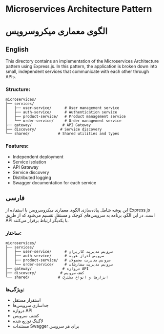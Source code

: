 # Microservices Architecture Pattern
# الگوی معماری میکروسرویس

## English
This directory contains an implementation of the Microservices Architecture pattern using Express.js. In this pattern, the application is broken down into small, independent services that communicate with each other through APIs.

### Structure:
```
microservices/
├── services/
│   ├── user-service/      # User management service
│   ├── auth-service/      # Authentication service
│   ├── product-service/   # Product management service
│   └── order-service/     # Order management service
├── gateway/              # API Gateway
├── discovery/           # Service discovery
└── shared/             # Shared utilities and types
```

### Features:
- Independent deployment
- Service isolation
- API Gateway
- Service discovery
- Distributed logging
- Swagger documentation for each service

## فارسی
این پوشه شامل پیاده‌سازی الگوی معماری میکروسرویس با استفاده از Express.js است. در این الگو، برنامه به سرویس‌های کوچک و مستقل تقسیم می‌شود که از طریق API با یکدیگر ارتباط برقرار می‌کنند.

### ساختار:
```
microservices/
├── services/
│   ├── user-service/      # سرویس مدیریت کاربران
│   ├── auth-service/      # سرویس احراز هویت
│   ├── product-service/   # سرویس مدیریت محصولات
│   └── order-service/     # سرویس مدیریت سفارشات
├── gateway/              # دروازه API
├── discovery/           # کشف سرویس
└── shared/             # ابزارها و انواع مشترک
```

### ویژگی‌ها:
- استقرار مستقل
- جداسازی سرویس‌ها
- دروازه API
- کشف سرویس
- لاگینگ توزیع شده
- مستندات Swagger برای هر سرویس 